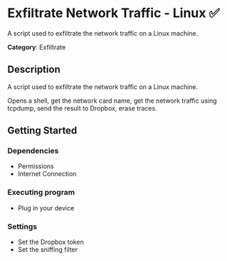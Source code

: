 # Exfiltrate Network Traffic - Linux ✅

A script used to exfiltrate the network traffic on a Linux machine.

**Category**: Exfiltrate

## Description

A script used to exfiltrate the network traffic on a Linux machine.

Opens a shell, get the network card name, get the network traffic using tcpdump, send the result to Dropbox, erase traces.

## Getting Started

### Dependencies

* Permissions
* Internet Connection

### Executing program

* Plug in your device

### Settings

* Set the Dropbox token
* Set the sniffing filter